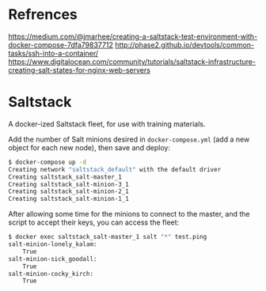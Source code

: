 Refrences
=========
https://medium.com/@jmarhee/creating-a-saltstack-test-environment-with-docker-compose-7dfa79837712
http://phase2.github.io/devtools/common-tasks/ssh-into-a-container/
https://www.digitalocean.com/community/tutorials/saltstack-infrastructure-creating-salt-states-for-nginx-web-servers

Saltstack
=========

A docker-ized Saltstack fleet, for use with training materials. 

Add the number of Salt minions desired in `docker-compose.yml` (add a new object for each new node), then save and deploy:

```bash
$ docker-compose up -d                                                                            
Creating network "saltstack_default" with the default driver
Creating saltstack_salt-master_1
Creating saltstack_salt-minion-3_1
Creating saltstack_salt-minion-2_1
Creating saltstack_salt-minion-1_1
```
After allowing some time for the minions to connect to the master, and the script to accept their keys, you can access the fleet:

```bash
$ docker exec saltstack_salt-master_1 salt "*" test.ping                                          
salt-minion-lonely_kalam:
    True
salt-minion-sick_goodall:
    True
salt-minion-cocky_kirch:
    True
```
